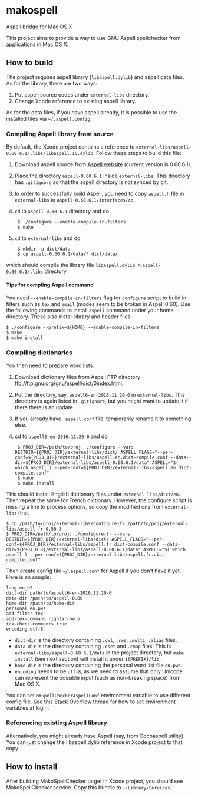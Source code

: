 # makospell

Aspell bridge for Mac OS X

This project aims to provide a way to use GNU Aspell spellchecker from applications in Mac OS X.

## How to build

The project requires aspell library (`libaspell.dylib`) and aspell data files. As for the library, there are two ways:

1. Put aspell source codes under `external-libs` directory.
2. Change Xcode reference to existing aspell library.

As for the data files, if you have aspell already, it is possible to use the installed files via `~/.aspell.config`.

### Compiling Aspell library from source

By default, the Xcode project contains a reference to `external-libs/aspell-0.60.6.1/.libs/libaspell.15.dylib`.
Follow these steps to build this file:

1. Download aspell source from [Aspell website](http://aspell.net/) (current version is 0.60.6.1).
2. Place the directory `aspell-0.60.6.1` inside `external-libs`.
   This directory has `.gitignore` so that the aspell directory is not synced by git.
3. In order to successfully build Aspell, you need to copy `aspell.h` file in `external-libs` to `aspell-0.60.6.1/interfaces/cc`.
4. `cd` to `aspell-0.60.6.1` directory and do

        $ ./configure --enable-compile-in-filters
        $ make
5. `cd` to `external-libs` and do

        $ mkdir -p dict/data
        $ cp aspell-0.60.6.1/data/* dict/data/

which should compile the library file `libaspell.dylib` in `aspell-0.60.6.1/.libs` directory.

#### Tips for compling Aspell command

You need `--enable-compile-in-filters` flag for `configure` script to build in filters such as `tex` and `email` (modes seem to be broken in Aspell 0.60).
Use the following commands to install `aspell` command under your home directory.
These also install library and header files.

    $ ./configure --prefix=${HOME} --enable-compile-in-filters
    $ make
    $ make install

### Compiling dictionaries

You then need to prepare word lists.

1. Download dictionary files from Aspell FTP directory ftp://ftp.gnu.org/gnu/aspell/dict/0index.html.
2. Put the directory, say, `aspell6-en-2016.11.20-0` in `external-libs`.
   This directory is again listed in `.gitignore`, but you might want to update it if there there is an update.
3. If you already have `.aspell.conf` file, temporarily rename it to something else.
4. cd to `aspell6-en-2016.11.20-0` and do

        $ PROJ_DIR=/path/to/proj; ./configure --vars DESTDIR=${PROJ_DIR}/external-libs/dict/ ASPELL_FLAGS="--per-conf=${PROJ_DIR}/external-libs/aspell.en.dict-compile.conf --data-dir=${PROJ_DIR}/external-libs/aspell-0.60.6.1/data" ASPELL="$( which aspell ) --per-conf=${PROJ_DIR}/external-libs/aspell.en.dict-compile.conf"
        $ make
        $ make install

This should install English dictionary files under `external-libs/dict/en`. Then repeat the same for French dictionary. However, the configure script is missing a line to process options, so copy the modified one from `external-libs` first.

    $ cp /path/to/proj/external-libs/configure-fr /path/to/proj/external-libs/aspell-fr-0.50-3
    $ PROJ_DIR=/path/to/proj; ./configure-fr --vars DESTDIR=${PROJ_DIR}/external-libs/dict/ ASPELL_FLAGS="--per-conf=${PROJ_DIR}/external-libs/aspell.fr.dict-compile.conf --data-dir=${PROJ_DIR}/external-libs/aspell-0.60.6.1/data" ASPELL="$( which aspell ) --per-conf=${PROJ_DIR}/external-libs/aspell.fr.dict-compile.conf"

Then create config file `~/.aspell.conf` for Aspell if you don't have it yet.
Here is an sample:

    lang en_US
    dict-dir path/to/aspell6-en-2016.11.20-0
    data-dir /path/to/aspell-0.60
    home-dir /path/to/home-dir
    personal en.pws
    add-filter tex
    add-tex-command rightarrow o
    tex-check-comments true
    encoding utf-8

* `dict-dir` is the directory containing `.cwl`, `.rws`, `.multi`, `.alias` files.
* `data-dir` is the directory containing `.cset` and `.cmap` files.
  This is `external-libs/aspell-0.60.6.1/data` in the project directory, but `make install` (see next section) will install it under `${PREFIX}/lib`.
* `home-dir` is the directory containing the personal word list file `en.pws`.
* `encoding` needs to be `utf-8`, as we need to assume that only Unicode can represent the possible input (such as non-breaking space) from Mac OS X.

You can set `MYSpellCheckerAspellConf` environment variable to use different config file.
See [this Stack Overflow thread](http://stackoverflow.com/questions/25385934/setting-environment-variables-via-launchd-conf-no-longer-works-in-os-x-yosemite/26586170#26586170) for how to set environment variables at login.


### Referencing existing Aspell library

Alternatively, you might already have Aspell (say, from Cocoaspell utility).
You can just change the libaspell.dylib reference in Xcode project to that copy.

## How to install

After building MakoSpellChecker target in Xcode project, you should see MakoSpellChecker.service.
Copy this bundle to `~/Library/Services`.
